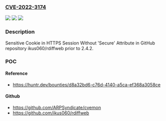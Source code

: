 ### [CVE-2022-3174](https://cve.mitre.org/cgi-bin/cvename.cgi?name=CVE-2022-3174)
![](https://img.shields.io/static/v1?label=Product&message=ikus060%2Frdiffweb&color=blue)
![](https://img.shields.io/static/v1?label=Version&message=%3C%202.4.2%20&color=brighgreen)
![](https://img.shields.io/static/v1?label=Vulnerability&message=CWE-614%20Sensitive%20Cookie%20in%20HTTPS%20Session%20Without%20'Secure'%20Attribute&color=brighgreen)

### Description

Sensitive Cookie in HTTPS Session Without 'Secure' Attribute in GitHub repository ikus060/rdiffweb prior to 2.4.2.

### POC

#### Reference
- https://huntr.dev/bounties/d8a32bd6-c76d-4140-a5ca-ef368a3058ce

#### Github
- https://github.com/ARPSyndicate/cvemon
- https://github.com/ikus060/rdiffweb

